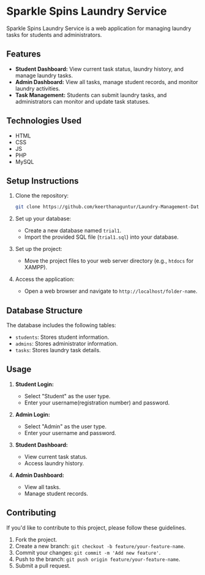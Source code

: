 # Sparkle Spins Laundry Service

Sparkle Spins Laundry Service is a web application for managing laundry tasks for students and administrators.

## Features

- **Student Dashboard:** View current task status, laundry history, and manage laundry tasks.
- **Admin Dashboard:** View all tasks, manage student records, and monitor laundry activities.
- **Task Management:** Students can submit laundry tasks, and administrators can monitor and update task statuses.

## Technologies Used

- HTML
- CSS
- JS
- PHP
- MySQL

## Setup Instructions

1. Clone the repository:

    ```bash
    git clone https://github.com/keerthanaguntur/Laundry-Management-Database.git
    ```

2. Set up your database:

    - Create a new database named `trial1`.
    - Import the provided SQL file (`trial1.sql`) into your database.

3. Set up the project:

    - Move the project files to your web server directory (e.g., `htdocs` for XAMPP).

4. Access the application:

    - Open a web browser and navigate to `http://localhost/folder-name`.

## Database Structure

The database includes the following tables:

- `students`: Stores student information.
- `admins`: Stores administrator information.
- `tasks`: Stores laundry task details.

## Usage

1. **Student Login:**
   - Select "Student" as the user type.
   - Enter your username(registration number) and password.

2. **Admin Login:**
   - Select "Admin" as the user type.
   - Enter your username and password.

3. **Student Dashboard:**
   - View current task status.
   - Access laundry history.

4. **Admin Dashboard:**
   - View all tasks.
   - Manage student records.

## Contributing

If you'd like to contribute to this project, please follow these guidelines.

1. Fork the project.
2. Create a new branch: `git checkout -b feature/your-feature-name`.
3. Commit your changes: `git commit -m 'Add new feature'`.
4. Push to the branch: `git push origin feature/your-feature-name`.
5. Submit a pull request.
